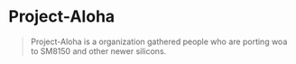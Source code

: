 # Project-Aloha
> Project-Aloha is a organization gathered people who are porting woa to SM8150 and other newer silicons.